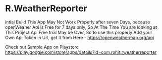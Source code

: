 # R.WeatherReporter
intial Build 
This App May Not Work Properly after seven Days, because openWeaher Api is Free for 7 days only, So At The Time You are looking at This Project
Api Free trial May be Over, So to use this properly Add your Own Api Token in Url, get It from Here - https://openweathermap.org/api

Check out Sample App on Playstore
https://play.google.com/store/apps/details?id=com.rohit.rweatherreporter
